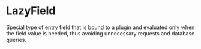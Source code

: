 # LazyField
Special type of [entry](/Entry) field that is bound to a plugin and evaluated only when the field value is needed, thus avoiding unnecessary requests and database queries.